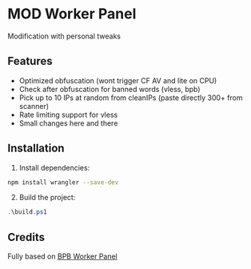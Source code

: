 # MOD Worker Panel

Modification with personal tweaks

## Features

- Optimized obfuscation (wont trigger CF AV and lite on CPU)
- Check after obfuscation for banned words (vless, bpb)
- Pick up to 10 IPs at random from cleanIPs (paste directly 300+ from scanner)
- Rate limiting support for vless
- Small changes here and there

## Installation

1. Install dependencies:
```bash
npm install wrangler --save-dev
```

2. Build the project:
```powershell
.\build.ps1
```

## Credits

Fully based on [BPB Worker Panel](https://github.com/bia-pain-bache/BPB-Worker-Panel)
